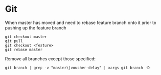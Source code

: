 # Git

When master has moved and need to rebase feature branch onto it prior to pushing up the feature branch 


```
git checkout master
git pull 
git checkout <feature>
git rebase master
```


Remove all branches except those specified: 
```
git branch | grep -v "master\|voucher-delay" | xargs git branch -D 
```
